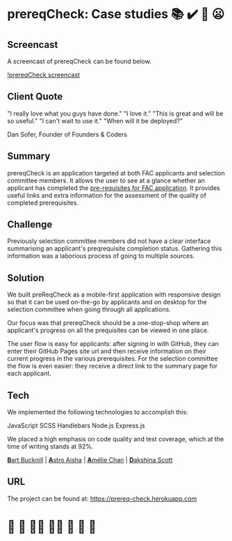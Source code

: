 # prereqCheck: Case studies :books: :heavy_check_mark: :toilet: :frowning:

## Screencast

A screencast of prereqCheck can be found below.

[!prereqCheck screencast](assets/fac-app-user-flow.gif)

## Client Quote

"I really love what you guys have done."
"I love it."
"This is great and will be so useful."
"I can't wait to use it."
"When will it be deployed?"

Dan Sofer, Founder of Founders & Coders

## Summary

prereqCheck is an application targeted at both FAC applicants and selection committee members. It allows the user to see at a glance whether an applicant has completed the [pre-requisites for FAC application](https://foundersandcoders.com/apply/prerequisites/). It provides useful links and extra information for the assessment of the quality of completed prerequisites.

## Challenge

Previously selection committee members did not have a clear interface summarising an applicant's preqrequisite completion status. Gathering this information was a laborious process of going to multiple sources.

## Solution

We built preReqCheck as a mobile-first application with responsive design so that it can be used on-the-go by applicants and on desktop for the selection committee when going through all applications.

Our focus was that prereqCheck should be a one-stop-shop where an applicant's progress on all the prequisites can be viewed in one place.

The user flow is easy for applicants: after signing in with GitHub, they can enter their GitHub Pages site url and then receive information on their current progress in the various prerequisites. For the selection committee the flow is even easier: they receive a direct link to the summary page for each applicant.

## Tech

We implemented the following technologies to accomplish this:

JavaScript
SCSS
Handlebars
Node.js
Express.js

We placed a high emphasis on code quality and test coverage, which at the time of writing stands at 92%.

[**B**art Bucknill](https://github.com/BartBucknill) | [**A**stro Aisha](https://github.com/astroash) | [**A**mélie Chan](https://github.com/ameliejyc) | [**D**akshina Scott](https://github.com/dangerdak)

## URL

The project can be found at:
https://prereq-check.herokuapp.com

# :deciduous_tree: :cow2: :cow2::cow2: :cow2::cow2: :cow2: :cow2: :hankey:

